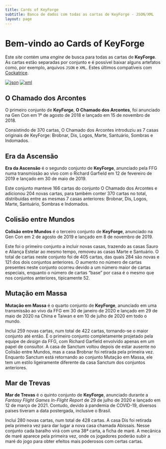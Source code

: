 ```yaml
---
title: Cards of KeyForge
subtitle: Banco de dados com todas as cartas de KeyForge - JSON/XML
layout: page
---
```


# Bem-vindo ao Cards of KeyForge

Este _site_ contém uma _engine_ de busca para todas as cartas de **KeyForge**. As cartas estão separadas por conjunto e é possível baixar alguns artefatos
como, por exemplo, arquivos `JSON` e `XML`. Estes últimos compatíveis com [Cockatrice](https://cockatrice.github.io).

[![json](https://img.shields.io/badge/JSON-github-blue)](https://github.com/cardsofkeyforge/json/tree/master/json/pt)
[![xml](https://img.shields.io/badge/XML-github-green)](https://github.com/cardsofkeyforge/json/tree/master/xml/pt)

## O Chamado dos Arcontes

O primeiro conjunto de **KeyForge**, **O Chamado dos Arcontes**, foi anunciado na Gen Con em 1º de agosto de 2018 e lançado em 15 de novembro de 2018.

Consistindo de 370 cartas, O Chamado dos Arcontes introduziu as 7 casas originais de KeyForge: Brobnar, Dis, Logos, Marte, Santuário, Sombras e Indomados.

## Era da Ascensão

**Era da Ascensão** é o segundo conjunto de **KeyForge**, anunciado pela FFG numa transmissão ao vivo com o Richard Garfield em 12 de fevereiro de 2019
e lançado em 30 de maio de 2019.

Este conjunto manteve 166 cartas do conjunto O Chamado dos Arcontes e adicionou 204 novas cartas, para também conter 370 cartas no total,
distribuidas entre as mesmas 7 casas anteriores: Brobnar, Dis, Logos, Marte, Santuário, Sombras e Indomados.

## Colisão entre Mundos

**Colisão entre Mundos** é o terceiro conjunto de **KeyForge**, anunciado na Gen Con em 2 de agosto de 2019 e lançado em 8 de novembro de 2019.

Este foi o primeiro conjunto a incluir novas casas, trazendo as casas Sauro e Aliança Estelar ao mesmo tempo, removeu as casas Marte e Santuário.
O total de cartas neste conjunto foi de 405 cartas, das quais 284 são novas e 121 dos dois conjuntos anteriores. O aumento no número de cartas
presentes neste conjunto ocorreu devido a um número maior de cartas especiais, enquanto o número de cartas “base” por casa é o mesmo
que nos conjuntos anteriores, tipicamente 52.

## Mutação em Massa

**Mutação em Massa** é o quarto conjunto de **KeyForge**, anunciado em uma transmissão ao vivo da FFG em 30 de janeiro de 2020 e lançado em 29 de maio de 2020
na China e Taiwan e em 10 de julho de 2020 em todo o mundo.

Inclui 259 novas cartas, num total de 422 cartas, tornando-se o maior conjunto até então. É o primeiro conjunto completamente projetado pela equipe de
_design_ da FFG, com Richard Garfield envolvido apenas em um papel de consultor. A casa de Sanctum voltou depois de estar ausente no Colisão entre Mundos,
mas a casa Brobnar foi retirada pela primeira vez. Enquanto Sanctum está retornando ao conjunto Mutação em Massa, ele tem um estilo ligeiramente diferente
da casa Sanctum dos conjuntos anteriores.

## Mar de Trevas

**Mar de Trevas** é o quinto conjunto de **KeyForge**, anunciado durante a _Fantasy Flight Games In-Flight Report_ de 29 de julho de 2020
e lançado em 12 de março de 2021. Contudo, devido à pandemia de COVID-19, diversos países tiveram a data postergada,
inclusive o Brasil.

Inclui 280 novas cartas, num total de 428 cartas. A casa Dis foi retirada pela primeira vez para dar lugar a nova casa chamada Abissais.
Nesse conjunto cada baralho virá com uma 38ª carta, a ficha de maré. A mecânica de maré aparece pela primeira vez, onde os jogadores
poderão subir a maré do jogo para obter efeitos mais poderosos com certas cartas.
